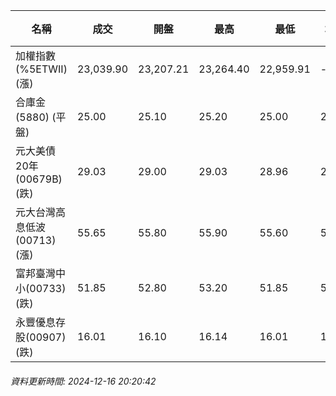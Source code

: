 | 名稱 | 成交 | 開盤 | 最高 | 最低 | 均價 | 成交金額(億) | 昨收 | 漲跌幅 | 漲跌 | 總量 | 昨量 | 振幅 |
| -------- | -------- | -------- | -------- |-------- | -------- | -------- |-------- |-------- |-------- | -------- | -------- |-------- |
|加權指數(%5ETWII) (漲)|23,039.90|23,207.21|23,264.40|22,959.91|-|4,095.65|23,020.48|0.08%|19.42|6,843,932|0|1.32%|
|合庫金(5880) (平盤)|25.00|25.10|25.20|25.00|25.06|2.03|25.00|0.00%|0.00|8,081|6,318|0.80%|
|元大美債20年(00679B) (跌)|29.03|29.00|29.03|28.96|28.99|18.78|29.21|0.62%|0.18|64,777|51,476|0.24%|
|元大台灣高息低波(00713) (漲)|55.65|55.80|55.90|55.60|55.76|9.82|55.60|0.09%|0.05|17,615|14,335|0.54%|
|富邦臺灣中小(00733) (跌)|51.85|52.80|53.20|51.85|52.25|1.03|52.70|1.61%|0.85|1,974|1,536|2.56%|
|永豐優息存股(00907) (跌)|16.01|16.10|16.14|16.01|16.08|0.314|16.07|0.37%|0.06|1,951|2,324|0.81%|
###### 資料更新時間: 2024-12-16 20:20:42